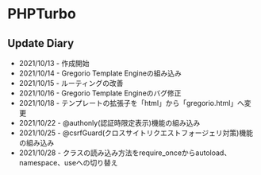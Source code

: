 # PHPTurbo
## Update Diary
* 2021/10/13 - 作成開始
* 2021/10/14 - Gregorio Template Engineの組み込み
* 2021/10/15 - ルーティングの改善
* 2021/10/16 - Gregorio Template Engineのバグ修正
* 2021/10/18 - テンプレートの拡張子を「html」から「gregorio.html」へ変更
* 2021/10/22 - @authonly(認証時限定表示)機能の組み込み
* 2021/10/25 - @csrfGuard(クロスサイトリクエストフォージェリ対策)機能の組み込み
* 2021/10/28 - クラスの読み込み方法をrequire_onceからautoload、namespace、useへの切り替え
